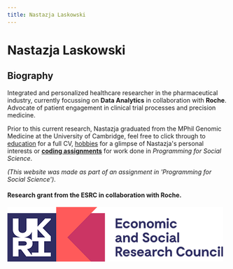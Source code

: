 ```yaml
---
title: Nastazja Laskowski 
--- 
```

<!--- 'title' dicatates what will be shown in the tab when a user visits my website.
-->

<!--- # will give a <h1> tag and putting ** before and after the text will make it bold.
-->

# **Nastazja Laskowski** 

<!--- ## will give a <h2> tag. 
-->
## Biography  

<!--- the following text is my biography blurb with some words in bold by putting ** on each side of those words. 
-->

Integrated and personalized healthcare researcher in the pharmaceutical industry, currently focussing on **Data Analytics** in collaboration with **Roche**. Advocate of patient engagement in clinical trial processes and precision medicine.  

<!--- the following text contains links to further website pages using the format [link name](link url) with 'coding assignments' in bold using ** and 'Programming for Social Science' in italics using single * at the beginning and end. 
-->

Prior to this current research, Nastazja graduated from the MPhil Genomic Medicine at the University of Cambridge, feel free to click through to [education](https://nastazja.github.io/CV) for a full CV, [hobbies](https://nastazja.github.io/hobbies) for a glimpse of Nastazja's personal interests or [**coding assignments**](https://nastazja.github.io/assignments) for work done in *Programming for Social Science*.

*(This website was made as part of an assignment in 'Programming for Social Science')*.

<!--- ![image name](image raw.githubusercontent.com url) inserts images onto the webpage. Stackoverflow says: The raw.githubusercontent.com domain is used to serve unprocessed versions of files stored in GitHub repositories.
-->

#### Research grant from the ESRC in collaboration with Roche.
![ESRC Logo](https://raw.githubusercontent.com/nastazja/nastazja.github.io/master/ESRC%20logo.png) 
